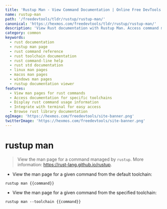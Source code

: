 ```yaml
---
title: 'Rustup Man - View Command Documentation | Online Free DevTools by Hexmos'
name: rustup-man
path: '/freedevtools/tldr/rustup/rustup-man/'
canonical: 'https://hexmos.com/freedevtools/tldr/rustup/rustup-man/'
description: 'View Rust documentation with Rustup Man. Access command man pages for different toolchains and Rust versions directly from your terminal. Free online tool, no registration required.'
category: common
keywords:
  - rust documentation
  - rustup man page
  - rust command reference
  - rust toolchain documentation
  - rust command-line help
  - rust std documentation
  - linux man pages
  - macos man pages
  - windows man pages
  - rustup documentation viewer
features:
  - View man pages for rust commands
  - Access documentation for specific toolchains
  - Display rust command usage information
  - Integrate with terminal for easy access
  - Browse rust library documentation
ogImage: 'https://hexmos.com/freedevtools/site-banner.png'
twitterImage: 'https://hexmos.com/freedevtools/site-banner.png'
---
```


# rustup man

> View the man page for a command managed by `rustup`.
> More information: <https://rust-lang.github.io/rustup>.

- View the man page for a given command from the default toolchain:

`rustup man {{command}}`

- View the man page for a given command from the specified toolchain:

`rustup man --toolchain {{command}}`
